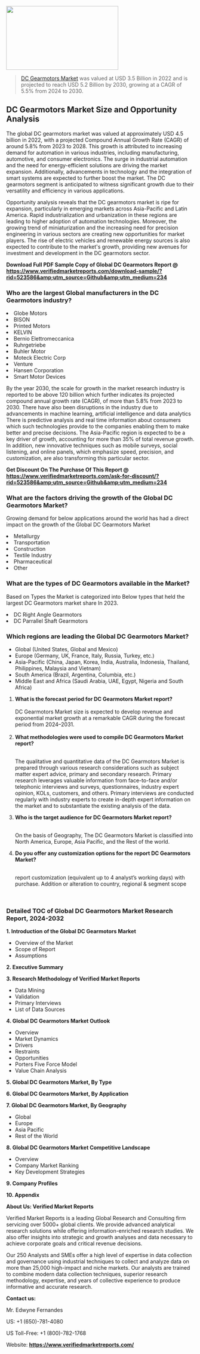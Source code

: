 
<img src="https://ffe5etoiles.com/wp-content/uploads/2024/12/MST1-300x171.png" alt="" width="300" height="171" class="alignnone size-medium wp-image-20088" /><blockquote><p><p><a href="https://www.verifiedmarketreports.com/download-sample/?rid=523586&utm_source=Github&utm_medium=234" target="_blank">DC Gearmotors Market</a> was valued at USD 3.5 Billion in 2022 and is projected to reach USD 5.2 Billion by 2030, growing at a CAGR of 5.5% from 2024 to 2030.</p></blockquote><p><h2>DC Gearmotors Market Size and Opportunity Analysis</h2> <p>The global DC gearmotors market was valued at approximately USD 4.5 billion in 2022, with a projected Compound Annual Growth Rate (CAGR) of around 5.8% from 2023 to 2028. This growth is attributed to increasing demand for automation in various industries, including manufacturing, automotive, and consumer electronics. The surge in industrial automation and the need for energy-efficient solutions are driving the market expansion. Additionally, advancements in technology and the integration of smart systems are expected to further boost the market. The DC gearmotors segment is anticipated to witness significant growth due to their versatility and efficiency in various applications.</p> <p>Opportunity analysis reveals that the DC gearmotors market is ripe for expansion, particularly in emerging markets across Asia-Pacific and Latin America. Rapid industrialization and urbanization in these regions are leading to higher adoption of automation technologies. Moreover, the growing trend of miniaturization and the increasing need for precision engineering in various sectors are creating new opportunities for market players. The rise of electric vehicles and renewable energy sources is also expected to contribute to the market's growth, providing new avenues for investment and development in the DC gearmotors sector.</p> </p><p class=""><strong>Download Full PDF Sample Copy of Global DC Gearmotors Report @ <a href="https://www.verifiedmarketreports.com/download-sample/?rid=523586&amp;utm_source=Github&amp;utm_medium=234" target="_blank">https://www.verifiedmarketreports.com/download-sample/?rid=523586&amp;utm_source=Github&amp;utm_medium=234</a></strong></p><h3 id="" class="">Who are the largest Global manufacturers in the DC Gearmotors industry?</h3><p><li>Globe Motors</li><li> BISON</li><li> Printed Motors</li><li> KELVIN</li><li> Bernio Elettromeccanica</li><li> Ruhrgetriebe</li><li> Buhler Motor</li><li> Moteck Electric Corp</li><li> Venture</li><li> Hansen Corporation</li><li> Smart Motor Devices</li></p><div class=""><div class="" dir="" data-message-author-role="" data-message-id="" data-message-model-slug=""><div class=""><div class=""><div class=""><div class="" dir="" data-message-author-role="" data-message-id="" data-message-model-slug=""><div class=""><div class=""><p>By the year 2030, the scale for growth in the market research industry is reported to be above 120 billion which further indicates its projected compound annual growth rate (CAGR), of more than 5.8% from 2023 to 2030. There have also been disruptions in the industry due to advancements in machine learning, artificial intelligence and data analytics There is predictive analysis and real time information about consumers which such technologies provide to the companies enabling them to make better and precise decisions. The Asia-Pacific region is expected to be a key driver of growth, accounting for more than 35% of total revenue growth. In addition, new innovative techniques such as mobile surveys, social listening, and online panels, which emphasize speed, precision, and customization, are also transforming this particular sector.</p><p><strong>Get Discount On The Purchase Of This Report @&nbsp; <a href="https://www.verifiedmarketreports.com/ask-for-discount/?rid=523586&amp;utm_source=Github&amp;utm_medium=234" target="_blank">https://www.verifiedmarketreports.com/ask-for-discount/?rid=523586&amp;utm_source=Github&amp;utm_medium=234</a></strong></p></div></div></div></div></div></div></div></div><h3 id="" class="">What are the factors driving the growth of the Global DC Gearmotors Market?</h3><p id="" class="">Growing demand for below applications around the world has had a direct impact on the growth of the Global DC Gearmotors Market</p><p id="" class=""><li>Metallurgy</li><li> Transportation</li><li> Construction</li><li> Textile Industry</li><li> Pharmaceutical</li><li> Other</li></p><h3 id="" class="">What are the types of DC Gearmotors available in the Market?</h3><p id="" class="">Based on Types the Market is categorized into Below types that held the largest DC Gearmotors market share In 2023.</p><p id="" class=""><li>DC Right Angle Gearmotors</li><li> DC Parrallel Shaft Gearmotors</li></p><h3 id="" class="">Which regions are leading the Global DC Gearmotors Market?</h3><ul><li>Global (United States, Global and Mexico)</li><li>Europe (Germany, UK, France, Italy, Russia, Turkey, etc.)</li><li>Asia-Pacific (China, Japan, Korea, India, Australia, Indonesia, Thailand, Philippines, Malaysia and Vietnam)</li><li>South America (Brazil, Argentina, Columbia, etc.)</li><li>Middle East and Africa (Saudi Arabia, UAE, Egypt, Nigeria and South Africa)</li></ul><p><ol><li><strong>What is the forecast period for DC Gearmotors Market report?<br /></strong><br /><span data-sheets-root="1" data-sheets-value="{&quot;1&quot;:2,&quot;2&quot;:&quot;XXXX size is expected to develop revenue and exponential market growth at a remarkable CAGR during the forecast period from 2024&ndash;2030.&quot;}" data-sheets-userformat="{&quot;2&quot;:12674,&quot;4&quot;:{&quot;1&quot;:2,&quot;2&quot;:16776960},&quot;10&quot;:2,&quot;11&quot;:0,&quot;15&quot;:&quot;Arial&quot;,&quot;16&quot;:12}">DC Gearmotors Market size is expected to develop revenue and exponential market growth at a remarkable CAGR during the forecast period from 2024&ndash;2031.</span><br /><br /></li><li><strong>What methodologies were used to compile DC Gearmotors Market report?<br /><br /></strong><p>The qualitative and quantitative data of the&nbsp;DC Gearmotors Market is prepared through various research considerations such as subject matter expert advice, primary and secondary research. Primary research leverages valuable information from face-to-face and/or telephonic interviews and surveys, questionnaires, industry expert opinion, KOLs, customers, and others. Primary interviews are conducted regularly with industry experts to create in-depth expert information on the market and to substantiate the existing analysis of the data.&nbsp;</p></li><li><strong>Who is the target audience for DC Gearmotors Market report?<br /><br /></strong><p>On the basis of Geography, The&nbsp;DC Gearmotors Market is classified into North America, Europe, Asia Pacific, and the Rest of the world.</p></li><li><strong>Do you offer any customization options for the report DC Gearmotors Market?<br /><br /></strong><p>report customization (equivalent up to 4 analyst&rsquo;s working days) with purchase. Addition or alteration to country, regional &amp; segment scope</p><p>&nbsp;</p></li></ol></p><h3 id="" class="">Detailed TOC of Global DC Gearmotors Market Research Report, 2024-2032</h3><p id="" class=""><strong>1. Introduction of the Global DC Gearmotors Market</strong></p><ul><li>Overview of the Market</li><li>Scope of Report</li><li>Assumptions</li></ul><p id="" class=""><strong>2. Executive Summary</strong></p><p id="" class=""><strong>3. Research Methodology of&nbsp;Verified Market Reports</strong></p><ul><li>Data Mining</li><li>Validation</li><li>Primary Interviews</li><li>List of Data Sources</li></ul><p id="" class=""><strong>4. Global DC Gearmotors Market Outlook</strong></p><ul><li>Overview</li><li>Market Dynamics</li><li>Drivers</li><li>Restraints</li><li>Opportunities</li><li>Porters Five Force Model</li><li>Value Chain Analysis</li></ul><p id="" class=""><strong>5. Global DC Gearmotors Market, By&nbsp;Type</strong></p><p id="" class=""><strong>6. Global DC Gearmotors Market, By Application</strong></p><p id="" class=""><strong>7. Global DC Gearmotors Market, By Geography</strong></p><ul><li>Global</li><li>Europe</li><li>Asia Pacific</li><li>Rest of the World</li></ul><p id="" class=""><strong>8. Global DC Gearmotors Market Competitive Landscape</strong></p><ul><li>Overview</li><li>Company Market Ranking</li><li>Key Development Strategies</li></ul><p id="" class=""><strong>9. Company Profiles</strong></p><p id="" class=""><strong>10. Appendix</strong></p><p id="" class=""><strong>About Us: Verified Market Reports</strong></p><p id="" class="">Verified Market Reports is a leading Global Research and Consulting firm servicing over 5000+ global clients. We provide advanced analytical research solutions while offering information-enriched research studies. We also offer insights into strategic and growth analyses and data necessary to achieve corporate goals and critical revenue decisions.</p><p id="" class="">Our 250 Analysts and SMEs offer a high level of expertise in data collection and governance using industrial techniques to collect and analyze data on more than 25,000 high-impact and niche markets. Our analysts are trained to combine modern data collection techniques, superior research methodology, expertise, and years of collective experience to produce informative and accurate research.</p><p id="" class=""><strong>Contact us:</strong></p><p id="" class="">Mr. Edwyne Fernandes</p><p id="" class="">US: +1 (650)-781-4080</p><p id="" class="">US Toll-Free: +1 (800)-782-1768</p><p id="" class="">Website: <a target="" data-test-app-aware-link=""><strong>https://www.verifiedmarketreports.com/</strong></a></p>
